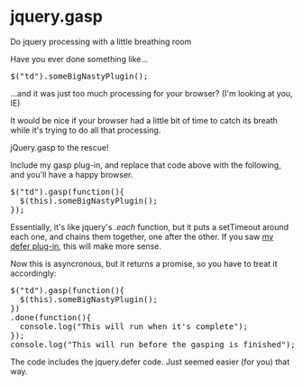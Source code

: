 jquery.gasp
===========

Do jquery processing with a little breathing room


Have you ever done something like...
<pre>$("td").someBigNastyPlugin();</pre>
...and it was just too much processing for your browser? (I'm looking at you, IE)

It would be nice if your browser had a little bit of time to catch its breath while it's trying to do all that processing.

jQuery.gasp to the rescue!

Include my gasp plug-in, and replace that code above with the following, and you'll have a happy browser.
<pre>$("td").gasp(function(){
  $(this).someBigNastyPlugin();
});</pre>

Essentially, it's like jquery's <em>.each</em> function, but it puts a setTimeout around each one, and chains them together, one after the other. If you saw <a href="http://wilsonhut.wordpress.com/2013/05/30/jquery-deferred-ified-window-settimeout/" title="jQuery Deferred-ified window.setTimeout">my defer plug-in</a>, this will make more sense.

Now this is asyncronous, but it returns a promise, so you have to treat it accordingly:

<pre>
$("td").gasp(function(){
  $(this).someBigNastyPlugin();
})
.done(function(){
  console.log("This will run when it's complete");
});
console.log("This will run before the gasping is finished");
</pre>

The code includes the jquery.defer code. Just seemed easier (for you) that way.
